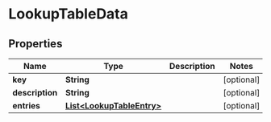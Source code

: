 
# LookupTableData

## Properties
Name | Type | Description | Notes
------------ | ------------- | ------------- | -------------
**key** | **String** |  |  [optional]
**description** | **String** |  |  [optional]
**entries** | [**List&lt;LookupTableEntry&gt;**](LookupTableEntry.md) |  |  [optional]



